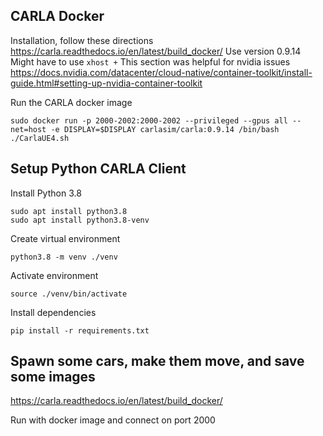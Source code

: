 ## CARLA Docker
Installation, follow these directions https://carla.readthedocs.io/en/latest/build_docker/
Use version 0.9.14
Might have to use `xhost +`
This section was helpful for nvidia issues https://docs.nvidia.com/datacenter/cloud-native/container-toolkit/install-guide.html#setting-up-nvidia-container-toolkit

Run the CARLA docker image
```shell
sudo docker run -p 2000-2002:2000-2002 --privileged --gpus all --net=host -e DISPLAY=$DISPLAY carlasim/carla:0.9.14 /bin/bash ./CarlaUE4.sh
```

## Setup Python CARLA Client
Install Python 3.8

```shell
sudo apt install python3.8
sudo apt install python3.8-venv
```

Create virtual environment 

```shell
python3.8 -m venv ./venv
```

Activate environment

```shell
source ./venv/bin/activate
```

Install dependencies 

```shell
pip install -r requirements.txt
```

## Spawn some cars, make them move, and save some images
https://carla.readthedocs.io/en/latest/build_docker/

Run with docker image and connect on port 2000